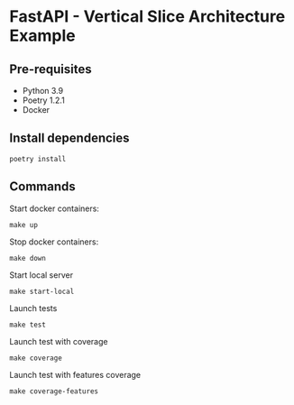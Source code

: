 # FastAPI - Vertical Slice Architecture Example

## Pre-requisites

- Python 3.9
- Poetry 1.2.1
- Docker

## Install dependencies

```
poetry install
```

## Commands

Start docker containers:
```
make up
```

Stop docker containers:
```
make down
```

Start local server
```
make start-local
```

Launch tests
```
make test
```

Launch test with coverage
```
make coverage
```

Launch test with features coverage
```
make coverage-features
```